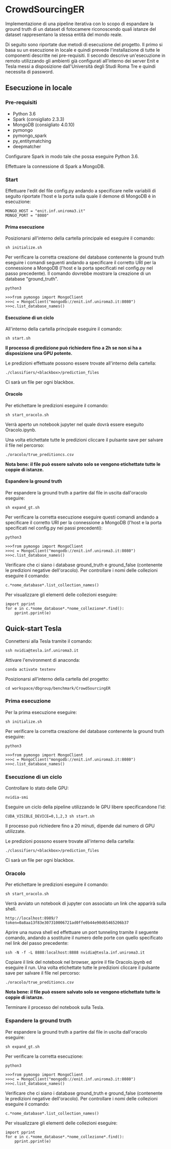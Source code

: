 # CrowdSourcingER

Implementazione di una pipeline iterativa con lo scopo di espandare la ground truth di un dataset di fotocamere
riconoscendo quali istanze del dataset rappresentano la stessa entità del mondo reale.

Di seguito sono riportate due metodi di esecuzione del progetto.
Il primo si basa su un esecuzione in locale e quindi prevede l'installazione di tutte le componenti descritte nei pre-requisiti.
Il secondo descrive un'esecuzione in remoto utilizzando gli ambienti già configurati all'interno dei server Enit e Tesla messi a disposizione dall'Università degli Studi Roma Tre e quindi necessita di password.

## Esecuzione in locale

### Pre-requisiti

- Python 3.6
- Spark (consigliato 2.3.3)
- MongoDB (consigliato 4.0.10)
- pymongo
- pymongo_spark
- py_entitymatching
- deepmatcher

Configurare Spark in modo tale che possa eseguire Python 3.6.

Effettuare la connessione di Spark a MongoDB.

### Start
Effettuare l'edit del file config.py andando a specificare nelle variabili di seguito riportate l'host e la porta
sulla quale il demone di MongoDB è in esecuzione:
```
MONGO_HOST = "enit.inf.uniroma3.it"
MONGO_PORT = "8080"
```
#### Prima esecuzione
Posizionarsi all'interno della cartella principale ed eseguire il comando:
```
sh initialize.sh
```

Per verificare la corretta creazione del database contenente la ground truth eseguire i comandi seguenti
andando a specificare il corretto URI per la connessione a MongoDB (l'host e la porta specificati nel config.py nel passo precedente). Il comando dovrebbe mostrare la creazione
di un database "ground_truth".
```
python3

>>>from pymongo import MongoClient
>>>c = MongoClient("mongodb://enit.inf.uniroma3.it:8080")
>>>c.list_database_names()
```

#### Esecuzione di un ciclo
All'interno della cartella principale eseguire il comando:
```
sh start.sh
```
**Il processo di predizione può richiedere fino a 2h se non si ha a disposizione una GPU potente.**

Le predizioni effettuate possono essere trovate all'interno della cartella:
```
./classifiers/<blackbox>/prediction_files
```
Ci sarà un file per ogni blackbox.

#### Oracolo
Per etichettare le predizioni eseguire il comando:
```
sh start_oracolo.sh
```
Verrà aperto un notebook jupyter nel quale dovrà essere eseguito Oracolo.ipynb.

Una volta etichettate tutte le predizioni cliccare il pulsante save per salvare il file nel percorso:
```
./oracolo/true_preditioncs.csv
```
**Nota bene: il file può essere salvato solo se vengono etichettate tutte le coppie di istanze.**

#### Espandere la ground truth
Per espandere la ground truth a partire dal file in uscita dall'oracolo eseguire:
```
sh expand_gt.sh
```
Per verificare la corretta esecuzione eseguire questi comandi andando a specificare il corretto URI per la connessione a MongoDB (l'host e la porta specificati nel config.py nei passi precedenti):
```
python3

>>>from pymongo import MongoClient
>>>c = MongoClient("mongodb://enit.inf.uniroma3.it:8080")
>>>c.list_database_names()
```
Verificare che ci siano i database ground_truth e ground_false (contenente le predizioni negative dell'oracolo).
Per controllare i nomi delle collezioni eseguire il comando:
```
c.*nome_database*.list_collection_names()
```
Per visualizzare gli elementi delle collezioni eseguire:
```
import pprint
for e in c.*nome_database*.*nome_collezione*.find():
    pprint.pprint(e)
```



## Quick-start Tesla

Connettersi alla Tesla tramite il comando:
```
ssh nvidia@tesla.inf.uniroma3.it
```
Attivare l'environment di anaconda:
```
conda activate testenv
```
Posizionarsi all'interno della cartella del progetto:
```
cd workspace/dbgroup/benchmark/CrowdSourcingER
```

### Prima esecuzione

Per la prima esecuzione eseguire:
```
sh initialize.sh
```
 
Per verificare la corretta creazione del database contenente la ground truth eseguire:
```
python3

>>>from pymongo import MongoClient
>>>c = MongoClient("mongodb://enit.inf.uniroma3.it:8080")
>>>c.list_database_names()
```

### Esecuzione di un ciclo

Controllare lo stato delle GPU:
```
nvidia-smi
```
Eseguire un ciclo della pipeline utilizzando le GPU libere specificandone l'id:
```
CUDA_VISIBLE_DEVICE=0,1,2,3 sh start.sh
```
Il processo può richiedere fino a 20 minuti, dipende dal numero di GPU utilizzate.


Le predizioni possono essere trovate all'interno della cartella:
```
./classifiers/<blackbox>/prediction_files
```
Ci sarà un file per ogni blackbox.

### Oracolo
Per etichettare le predizioni eseguire il comando:
```
sh start_oracolo.sh
```
Verrà avviato un notebook di jupyter con associato un link che apparirà sulla shell.
```
http://localhost:8989/?token=0a8aa13f83e307310006721ad0ffe0b44e90d65465206b37
```
Aprire una nuova shell ed effettuare un port tunneling tramite il seguente comando,
andando a sostituire il numero delle porte con quello specificato nel link del passo precedente:
```
ssh -N -f -L 8888:localhost:8888 nvidia@tesla.inf.uniroma3.it
```
Copiare il link del notebook nel browser, aprire il file Oracolo.ipynb ed eseguire il run.
Una volta etichettate tutte le predizioni cliccare il pulsante save per salvare il file nel percorso:
```
./oracolo/true_preditioncs.csv
```
**Nota bene: il file può essere salvato solo se vengono etichettate tutte le coppie di istanze.**

Terminare il processo del notebook sulla Tesla.


### Espandere la ground truth
Per espandere la ground truth a partire dal file in uscita dall'oracolo eseguire:
```
sh expand_gt.sh
```
Per verificare la corretta esecuzione:
```
python3

>>>from pymongo import MongoClient
>>>c = MongoClient("mongodb://enit.inf.uniroma3.it:8080")
>>>c.list_database_names()
```
Verificare che ci siano i database ground_truth e ground_false (contenente le predizioni negative dell'oracolo).
Per controllare i nomi delle collezioni eseguire il comando:
```
c.*nome_database*.list_collection_names()
```
Per visualizzare gli elementi delle collezioni eseguire:
```
import pprint
for e in c.*nome_database*.*nome_collezione*.find():
    pprint.pprint(e)
```



